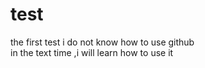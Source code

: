 # test
the first test
i do not know how to use github  
in the text time ,i will learn how to use it 

